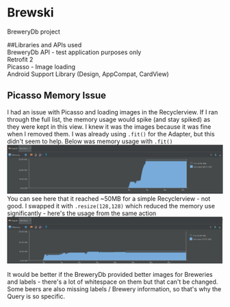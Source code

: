 # Brewski
BreweryDb project

##Libraries and APIs used  
BreweryDb API - test application purposes only  
Retrofit 2  
Picasso - Image loading  
Android Support Library (Design, AppCompat, CardView)  


## Picasso Memory Issue
I had an issue with Picasso and loading images in the Recyclerview. If I ran through the full list, the memory usage would spike (and stay spiked) as they were kept in this view. I knew it was the images because it was fine when I removed them.
I was already using `.fit()` for the Adapter, but this didn't seem to help. Below was memory usage with `.fit()`
![Picasso Issue](https://github.com/DarkNormal/Brewski/blob/master/docs/memory-issue.PNG "Picasso Memory Issue")
You can see here that it reached ~50MB for a simple Recyclerview - not good.
I swapped it with `.resize(128,128)` which reduced the memory use significantly - here's the usage from the same action
![Picasso Issue](https://github.com/DarkNormal/Brewski/blob/master/docs/memory-issue-fix.png "Picasso Memory Issue")

It would be better if the BreweryDb provided better images for Breweries and labels - there's a lot of whitespace on them but that can't be changed.  
Some beers are also missing labels / Brewery information, so that's why the Query is so specific.

